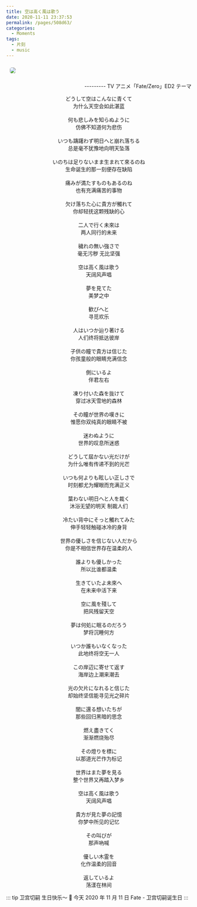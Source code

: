 ```yaml
---
title: 空は高く風は歌う
date: 2020-11-11 23:37:53
permalink: /pages/508d63/
categories:
  - Moments
tags:
  - 片刻
  - music
---
```


<img src="https://cdn.jsdelivr.net/gh/yao-zhixiang/CDN/images/anime/fate-zero/5F5FD193-354B-4C61-A55A-92784589300F_1_105_c.jpeg" style="margin: 10px; border-radius: 5px;" />

<p align="right"> --------- TV アニメ「Fate/Zero」ED2 テーマ</p>

<!-- more -->

<center>どうして空はこんなに青くて</center>
<center>为什么天空会如此湛蓝</center>
</br>
<center>何も悲しみを知らぬように</center>
<center>仿佛不知道何为悲伤</center>
</br>
<center>いつも躊躇わず明日へと崩れ落ちる</center>
<center>总是毫不犹豫地向明天坠落</center>
</br>
<center>いのちは足りないまま生まれて來るのね</center>
<center>生命诞生的那一刻便存在缺陷</center>
</br>
<center>痛みが満たすものもあるのね</center>
<center>也有充满痛苦的事物</center>
</br>
<center>欠け落ちた心に貴方が觸れて</center>
<center>你却轻抚这颗残缺的心</center>
</br>
<center>二人で行く未來は</center>
<center>两人同行的未来</center>
</br>
<center>穢れの無い強さで</center>
<center>毫无污秽 无比坚强</center>
</br>
<center>空は高く風は歌う</center>
<center>天阔风声唱</center>
</br>
<center>夢を見てた</center>
<center>美梦之中</center>
</br>
<center>歓びへと</center>
<center>寻觅欢乐</center>
</br>
<center>人はいつか辿り著ける</center>
<center>人们终将抵达彼岸</center>
</br>
<center>子供の瞳で貴方は信じた</center>
<center>你孩童般的眼睛充满信念</center>
</br>
<center>側にいるよ</center>
<center>伴君左右</center>
</br>
<center>凍り付いた森を抜けて</center>
<center>穿过冰天雪地的森林</center>
</br>
<center>その瞳が世界の嘆きに</center>
<center>惟愿你双纯真的眼睛不被</center>
</br>
<center>迷わぬように</center>
<center>世界的叹息所迷惑</center>
</br>
<center>どうして屆かない光だけが</center>
<center>为什么唯有传递不到的光芒</center>
</br>
<center>いつも何よりも眩しい正しさで</center>
<center>时刻都尤为耀眼而充满正义</center>
</br>
<center>葉わない明日へと人を裁く</center>
<center>沐浴无望的明天 制裁人们</center>
</br>
<center>冷たい背中にそっと觸れてみた</center>
<center>伸手轻轻触碰冰冷的身背</center>
</br>
<center>世界の優しさを信じない人だから</center>
<center>你是不相信世界存在温柔的人</center>
</br>
<center>誰よりも優しかった</center>
<center>所以比谁都温柔</center>
</br>
<center>生きていたよ未來へ</center>
<center>在未来中活下来</center>
</br>
<center>空に風を殘して</center>
<center>把风残留天空</center>
</br>
<center>夢は何処に眠るのだろう</center>
<center>梦将沉睡何方</center>
</br>
<center>いつか誰もいなくなった</center>
<center>此地终将空无一人</center>
</br>
<center>この岸辺に寄せて返す</center>
<center>海岸边上潮来潮去</center>
</br>
<center>光の欠片になれると信じた</center>
<center>却始终坚信能寻见光之碎片</center>
</br>
<center>闇に還る想いたちが</center>
<center>那些回归黑暗的思念</center>
</br>
<center>燃え盡きてく</center>
<center>渐渐燃烧殆尽</center>
</br>
<center>その燈りを標に</center>
<center>以那道光芒作为标记</center>
</br>
<center>世界はまた夢を見る</center>
<center>整个世界又再踏入梦乡</center>
</br>
<center>空は高く風は歌う</center>
<center>天阔风声唱</center>
</br>
<center>貴方が見た夢の記憶</center>
<center>你梦中所见的记忆</center>
</br>
<center>その叫びが</center>
<center>那声吶喊</center>
</br>
<center>優しい木霊を</center>
<center>化作温柔的回音</center>
</br>
<center>返しているよ</center>
<center>荡漾在林间</center>

::: tip 卫宫切嗣 生日快乐～ 🎉
今天 2020 年 11 月 11 日 Fate - 卫宫切嗣诞生日
:::

<DynamicImportPhotoSwipe 
  :items="[{src: 'https://cdn.jsdelivr.net/gh/yao-zhixiang/CDN/images/anime/fate-zero/B6C9C750-AADA-48D9-83B1-2C8CC7DADE6F_1_105_c.jpeg',thumbnail: 'https://cdn.jsdelivr.net/gh/yao-zhixiang/CDN/images/anime/fate-zero/B6C9C750-AADA-48D9-83B1-2C8CC7DADE6F_1_105_c.jpeg',w: 860,h: 483},
           {src: 'https://cdn.jsdelivr.net/gh/yao-zhixiang/CDN/images/anime/fate-zero/353CB53A-40FE-4BDE-BB3D-A986A1CCCA05_1_105_c.jpeg',thumbnail: 'https://cdn.jsdelivr.net/gh/yao-zhixiang/CDN/images/anime/fate-zero/353CB53A-40FE-4BDE-BB3D-A986A1CCCA05_1_105_c.jpeg',w: 860,h: 483}]"
/>
